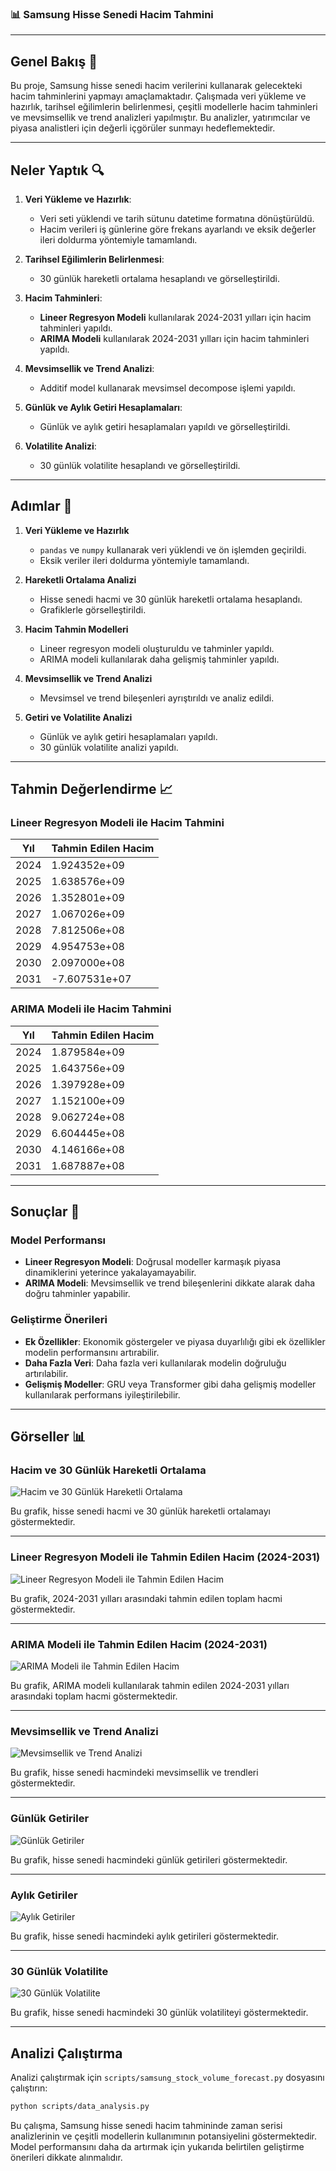 ### 📊 Samsung Hisse Senedi Hacim Tahmini

---

## Genel Bakış 🌟

Bu proje, Samsung hisse senedi hacim verilerini kullanarak gelecekteki hacim tahminlerini yapmayı amaçlamaktadır. Çalışmada veri yükleme ve hazırlık, tarihsel eğilimlerin belirlenmesi, çeşitli modellerle hacim tahminleri ve mevsimsellik ve trend analizleri yapılmıştır. Bu analizler, yatırımcılar ve piyasa analistleri için değerli içgörüler sunmayı hedeflemektedir.

---

## Neler Yaptık 🔍

1. **Veri Yükleme ve Hazırlık**:
    - Veri seti yüklendi ve tarih sütunu datetime formatına dönüştürüldü.
    - Hacim verileri iş günlerine göre frekans ayarlandı ve eksik değerler ileri doldurma yöntemiyle tamamlandı.

2. **Tarihsel Eğilimlerin Belirlenmesi**:
    - 30 günlük hareketli ortalama hesaplandı ve görselleştirildi.

3. **Hacim Tahminleri**:
    - **Lineer Regresyon Modeli** kullanılarak 2024-2031 yılları için hacim tahminleri yapıldı.
    - **ARIMA Modeli** kullanılarak 2024-2031 yılları için hacim tahminleri yapıldı.

4. **Mevsimsellik ve Trend Analizi**:
    - Additif model kullanarak mevsimsel decompose işlemi yapıldı.

5. **Günlük ve Aylık Getiri Hesaplamaları**:
    - Günlük ve aylık getiri hesaplamaları yapıldı ve görselleştirildi.

6. **Volatilite Analizi**:
    - 30 günlük volatilite hesaplandı ve görselleştirildi.

---

## Adımlar 🔨

1. **Veri Yükleme ve Hazırlık**
    - `pandas` ve `numpy` kullanarak veri yüklendi ve ön işlemden geçirildi.
    - Eksik veriler ileri doldurma yöntemiyle tamamlandı.
    
2. **Hareketli Ortalama Analizi**
    - Hisse senedi hacmi ve 30 günlük hareketli ortalama hesaplandı.
    - Grafiklerle görselleştirildi.
    
3. **Hacim Tahmin Modelleri**
    - Lineer regresyon modeli oluşturuldu ve tahminler yapıldı.
    - ARIMA modeli kullanılarak daha gelişmiş tahminler yapıldı.
    
4. **Mevsimsellik ve Trend Analizi**
    - Mevsimsel ve trend bileşenleri ayrıştırıldı ve analiz edildi.
    
5. **Getiri ve Volatilite Analizi**
    - Günlük ve aylık getiri hesaplamaları yapıldı.
    - 30 günlük volatilite analizi yapıldı.

---

## Tahmin Değerlendirme 📈

### Lineer Regresyon Modeli ile Hacim Tahmini

| Yıl  | Tahmin Edilen Hacim   |
|------|-----------------------|
| 2024 | 1.924352e+09          |
| 2025 | 1.638576e+09          |
| 2026 | 1.352801e+09          |
| 2027 | 1.067026e+09          |
| 2028 | 7.812506e+08          |
| 2029 | 4.954753e+08          |
| 2030 | 2.097000e+08          |
| 2031 | -7.607531e+07         |

### ARIMA Modeli ile Hacim Tahmini

| Yıl  | Tahmin Edilen Hacim   |
|------|-----------------------|
| 2024 | 1.879584e+09          |
| 2025 | 1.643756e+09          |
| 2026 | 1.397928e+09          |
| 2027 | 1.152100e+09          |
| 2028 | 9.062724e+08          |
| 2029 | 6.604445e+08          |
| 2030 | 4.146166e+08          |
| 2031 | 1.687887e+08          |

---

## Sonuçlar 📝

### Model Performansı

- **Lineer Regresyon Modeli**: Doğrusal modeller karmaşık piyasa dinamiklerini yeterince yakalayamayabilir.
- **ARIMA Modeli**: Mevsimsellik ve trend bileşenlerini dikkate alarak daha doğru tahminler yapabilir.

### Geliştirme Önerileri

- **Ek Özellikler**: Ekonomik göstergeler ve piyasa duyarlılığı gibi ek özellikler modelin performansını artırabilir.
- **Daha Fazla Veri**: Daha fazla veri kullanılarak modelin doğruluğu artırılabilir.
- **Gelişmiş Modeller**: GRU veya Transformer gibi daha gelişmiş modeller kullanılarak performans iyileştirilebilir.

---

## Görseller 📊

### Hacim ve 30 Günlük Hareketli Ortalama
![Hacim ve 30 Günlük Hareketli Ortalama](../results/volume_ma30.png)

Bu grafik, hisse senedi hacmi ve 30 günlük hareketli ortalamayı göstermektedir.

---

### Lineer Regresyon Modeli ile Tahmin Edilen Hacim (2024-2031)
![Lineer Regresyon Modeli ile Tahmin Edilen Hacim](../results/linear_regression_forecast.png)

Bu grafik, 2024-2031 yılları arasındaki tahmin edilen toplam hacmi göstermektedir.

---

### ARIMA Modeli ile Tahmin Edilen Hacim (2024-2031)
![ARIMA Modeli ile Tahmin Edilen Hacim](../results/arima_forecast.png)

Bu grafik, ARIMA modeli kullanılarak tahmin edilen 2024-2031 yılları arasındaki toplam hacmi göstermektedir.

---

### Mevsimsellik ve Trend Analizi
![Mevsimsellik ve Trend Analizi](../results/seasonal_trend_decomposition.png)

Bu grafik, hisse senedi hacmindeki mevsimsellik ve trendleri göstermektedir.

---

### Günlük Getiriler
![Günlük Getiriler](../results/daily_returns.png)

Bu grafik, hisse senedi hacmindeki günlük getirileri göstermektedir.

---

### Aylık Getiriler
![Aylık Getiriler](../results/monthly_returns.png)

Bu grafik, hisse senedi hacmindeki aylık getirileri göstermektedir.

---

### 30 Günlük Volatilite
![30 Günlük Volatilite](../results/volatility_analysis.png)

Bu grafik, hisse senedi hacmindeki 30 günlük volatiliteyi göstermektedir.

---

## Analizi Çalıştırma
Analizi çalıştırmak için `scripts/samsung_stock_volume_forecast.py` dosyasını çalıştırın:

```bash
python scripts/data_analysis.py
```

Bu çalışma, Samsung hisse senedi hacim tahmininde zaman serisi analizlerinin ve çeşitli modellerin kullanımının potansiyelini göstermektedir. Model performansını daha da artırmak için yukarıda belirtilen geliştirme önerileri dikkate alınmalıdır.

